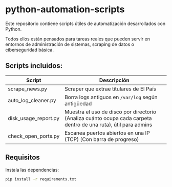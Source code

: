 # python-automation-scripts

Este repositorio contiene scripts útiles de automatización desarrollados con Python.

Todos ellos están pensados para tareas reales que pueden servir en entornos de administración de sistemas, scraping de datos o ciberseguridad básica.

## Scripts incluidos:

| Script                  | Descripción |
|------------------------|-------------|
| scrape_news.py         | Scraper que extrae titulares de El País |
| auto_log_cleaner.py    | Borra logs antiguos en `/var/log` según antigüedad |
| disk_usage_report.py   | Muestra el uso de disco por directorio (Analiza cuánto ocupa cada carpeta dentro de una ruta), útil para admins |
| check_open_ports.py    | Escanea puertos abiertos en una IP (TCP) [Con barra de progreso) |

## Requisitos

Instala las dependencias:

```bash
pip install -r requirements.txt
